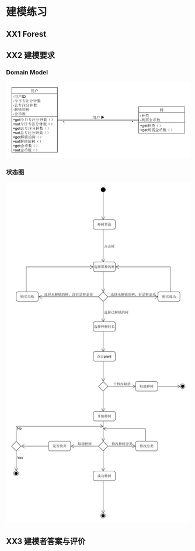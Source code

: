 # 建模练习

## XX1 Forest

## XX2 建模要求

### Domain Model
![forest_domain_model](Images/forest_domain_model.png)

### 状态图
![状态图](https://github.com/S1mpl1fy/Images-In-Markdown/blob/master/13.jpg?raw=true)


## XX3 建模者答案与评价
